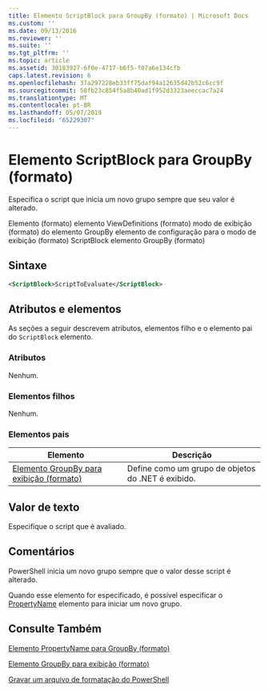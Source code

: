 ```yaml
---
title: Elemento ScriptBlock para GroupBy (formato) | Microsoft Docs
ms.custom: ''
ms.date: 09/13/2016
ms.reviewer: ''
ms.suite: ''
ms.tgt_pltfrm: ''
ms.topic: article
ms.assetid: 30183927-6f0e-4717-b6f5-f07a6e134cfb
caps.latest.revision: 6
ms.openlocfilehash: 37a297228eb33ff75daf94a12635d42b52c6cc9f
ms.sourcegitcommit: 58fb23c854f5a8b40ad1f952d3323aeeccac7a24
ms.translationtype: MT
ms.contentlocale: pt-BR
ms.lasthandoff: 05/07/2019
ms.locfileid: "65229307"
---
```

# <a name="scriptblock-element-for-groupby-format"></a>Elemento ScriptBlock para GroupBy (formato)

Especifica o script que inicia um novo grupo sempre que seu valor é alterado.

Elemento (formato) elemento ViewDefinitions (formato) modo de exibição (formato) do elemento GroupBy elemento de configuração para o modo de exibição (formato) ScriptBlock elemento GroupBy (formato)

## <a name="syntax"></a>Sintaxe

```xml
<ScriptBlock>ScriptToEvaluate</ScriptBlock>
```

## <a name="attributes-and-elements"></a>Atributos e elementos

As seções a seguir descrevem atributos, elementos filho e o elemento pai do `ScriptBlock` elemento.

### <a name="attributes"></a>Atributos

Nenhum.

### <a name="child-elements"></a>Elementos filhos

Nenhum.

### <a name="parent-elements"></a>Elementos pais

|Elemento|Descrição|
|-------------|-----------------|
|[Elemento GroupBy para exibição (formato)](./groupby-element-for-view-format.md)|Define como um grupo de objetos do .NET é exibido.|

## <a name="text-value"></a>Valor de texto

Especifique o script que é avaliado.

## <a name="remarks"></a>Comentários

PowerShell inicia um novo grupo sempre que o valor desse script é alterado.

Quando esse elemento for especificado, é possível especificar o [PropertyName](propertyname-element-for-groupby-format.md) elemento para iniciar um novo grupo.

## <a name="see-also"></a>Consulte Também

[Elemento PropertyName para GroupBy (formato)](propertyname-element-for-groupby-format.md)

[Elemento GroupBy para exibição (formato)](groupby-element-for-view-format.md)

[Gravar um arquivo de formatação do PowerShell](writing-a-powershell-formatting-file.md)
